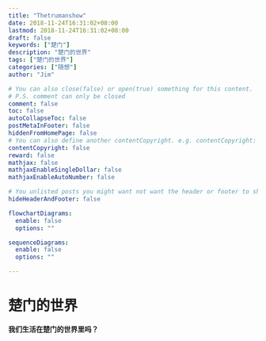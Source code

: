 ```yaml
---
title: "Thetrumanshow"
date: 2018-11-24T16:31:02+08:00
lastmod: 2018-11-24T16:31:02+08:00
draft: false
keywords: ["楚门"]
description: "楚门的世界"
tags: ["楚门的世界"]
categories: ["随想"]
author: "Jim"

# You can also close(false) or open(true) something for this content.
# P.S. comment can only be closed
comment: false
toc: false
autoCollapseToc: false
postMetaInFooter: false
hiddenFromHomePage: false
# You can also define another contentCopyright. e.g. contentCopyright: "This is another copyright."
contentCopyright: false
reward: false
mathjax: false
mathjaxEnableSingleDollar: false
mathjaxEnableAutoNumber: false

# You unlisted posts you might want not want the header or footer to show
hideHeaderAndFooter: false

flowchartDiagrams:
  enable: false
  options: ""

sequenceDiagrams: 
  enable: false
  options: ""

---
```


# 楚门的世界
**我们生活在楚门的世界里吗？**
